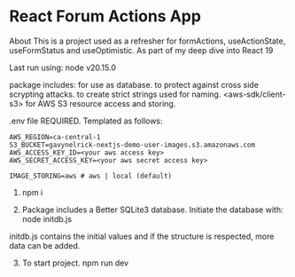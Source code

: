 # React Forum Actions App

About This is a project used as a refresher for formActions, useActionState, useFormStatus and useOptimistic. As part of my deep dive into React 19

Last run using: node v20.15.0

package includes:
<better-sqlite3> for use as database.
<xss> to protect against cross side scrypting attacks.
<slugify> to create strict strings used for naming.
<aws-sdk/client-s3> for AWS S3 resource access and storing.

.env file REQUIRED. Templated as follows:

```
AWS_REGION=ca-central-1
S3_BUCKET=gavynelrick-nextjs-demo-user-images.s3.amazonaws.com
AWS_ACCESS_KEY_ID=<your aws access key>
AWS_SECRET_ACCESS_KEY=<your aws secret access key>

IMAGE_STORING=aws # aws | local (default)
```

1. npm i

2. Package includes a Better SQLite3 database. Initiate the database with:
   node initdb.js

initdb.js contains the initial values and if the structure is respected, more data can be added.

3. To start project.
   npm run dev
